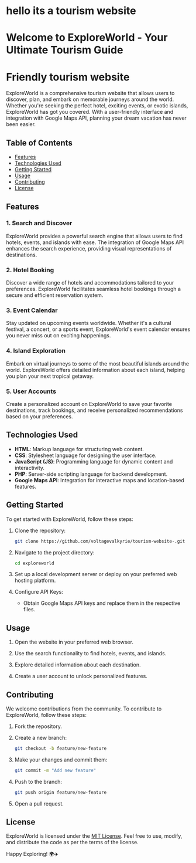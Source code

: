 # hello its a tourism website

# Welcome to ExploreWorld - Your Ultimate Tourism Guide


 # Friendly tourism website 

 

ExploreWorld is a comprehensive tourism website that allows users to discover, plan, and embark on memorable journeys around the world. Whether you're seeking the perfect hotel, exciting events, or exotic islands, ExploreWorld has got you covered. With a user-friendly interface and integration with Google Maps API, planning your dream vacation has never been easier.

## Table of Contents

- [Features](#features)
- [Technologies Used](#technologies-used)
- [Getting Started](#getting-started)
- [Usage](#usage)
- [Contributing](#contributing)
- [License](#license)

## Features

### 1. Search and Discover
ExploreWorld provides a powerful search engine that allows users to find hotels, events, and islands with ease. The integration of Google Maps API enhances the search experience, providing visual representations of destinations.

### 2. Hotel Booking
Discover a wide range of hotels and accommodations tailored to your preferences. ExploreWorld facilitates seamless hotel bookings through a secure and efficient reservation system.

### 3. Event Calendar
Stay updated on upcoming events worldwide. Whether it's a cultural festival, a concert, or a sports event, ExploreWorld's event calendar ensures you never miss out on exciting happenings.

### 4. Island Exploration
Embark on virtual journeys to some of the most beautiful islands around the world. ExploreWorld offers detailed information about each island, helping you plan your next tropical getaway.

### 5. User Accounts
Create a personalized account on ExploreWorld to save your favorite destinations, track bookings, and receive personalized recommendations based on your preferences.

## Technologies Used

- **HTML**: Markup language for structuring web content.
- **CSS**: Stylesheet language for designing the user interface.
- **JavaScript (JS)**: Programming language for dynamic content and interactivity.
- **PHP**: Server-side scripting language for backend development.
- **Google Maps API**: Integration for interactive maps and location-based features.

## Getting Started

To get started with ExploreWorld, follow these steps:

1. Clone the repository:
    ```bash
    git clone https://github.com/voltagevalkyrie/tourism-website-.git
    ```

2. Navigate to the project directory:
    ```bash
    cd exploreworld
    ```

3. Set up a local development server or deploy on your preferred web hosting platform.

4. Configure API Keys:
   - Obtain Google Maps API keys and replace them in the respective files.

## Usage

1. Open the website in your preferred web browser.

2. Use the search functionality to find hotels, events, and islands.

3. Explore detailed information about each destination.

4. Create a user account to unlock personalized features.

## Contributing

We welcome contributions from the community. To contribute to ExploreWorld, follow these steps:

1. Fork the repository.

2. Create a new branch:
    ```bash
    git checkout -b feature/new-feature
    ```

3. Make your changes and commit them:
    ```bash
    git commit -m "Add new feature"
    ```

4. Push to the branch:
    ```bash
    git push origin feature/new-feature
    ```

5. Open a pull request.

## License

ExploreWorld is licensed under the [MIT License](LICENSE). Feel free to use, modify, and distribute the code as per the terms of the license.

Happy Exploring! 🌍✈️